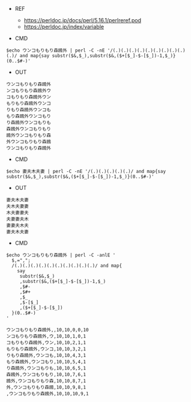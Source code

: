 - REF
  - https://perldoc.jp/docs/perl/5.16.1/perlreref.pod
  - https://perldoc.jp/index/variable

- CMD

```
$echo ウンコもりもり森鴎外 | perl -C -nE '/(.)(.)(.)(.)(.)(.)(.)(.)(.)(.)/ and map{say substr($&,$_),substr($&,($+[$_]-$-[$_])-1,$_)}(0..$#-)'
```


- OUT

```
ウンコもりもり森鴎外
ンコもりもり森鴎外ウ
コもりもり森鴎外ウン
もりもり森鴎外ウンコ
りもり森鴎外ウンコも
もり森鴎外ウンコもり
り森鴎外ウンコもりも
森鴎外ウンコもりもり
鴎外ウンコもりもり森
外ウンコもりもり森鴎
ウンコもりもり森鴎外
```

- CMD

```
$echo 妻夫木夫妻 | perl -C -nE '/(.)(.)(.)(.)(.)/ and map{say substr($&,$_),substr($&,($+[$_]-$-[$_])-1,$_)}(0..$#-)'
```

- OUT

```
妻夫木夫妻
夫木夫妻妻
木夫妻妻夫
夫妻妻夫木
妻妻夫木夫
妻夫木夫妻
```


- CMD

```
$echo ウンコもりもり森鴎外 | perl -C -anlE '
  $,=",";
  /(.)(.)(.)(.)(.)(.)(.)(.)(.)(.)/ and map{
    say
     substr($&,$_)
     ,substr($&,($+[$_]-$-[$_])-1,$_)
     ,$#-
     ,$#+
     ,$_
     ,$-[$_]
     ,($+[$_]-$-[$_])
  }(0..$#-)
'
```

```
ウンコもりもり森鴎外,,10,10,0,0,10
ンコもりもり森鴎外,ウ,10,10,1,0,1
コもりもり森鴎外,ウン,10,10,2,1,1
もりもり森鴎外,ウンコ,10,10,3,2,1
りもり森鴎外,ウンコも,10,10,4,3,1
もり森鴎外,ウンコもり,10,10,5,4,1
り森鴎外,ウンコもりも,10,10,6,5,1
森鴎外,ウンコもりもり,10,10,7,6,1
鴎外,ウンコもりもり森,10,10,8,7,1
外,ウンコもりもり森鴎,10,10,9,8,1
,ウンコもりもり森鴎外,10,10,10,9,1
```
